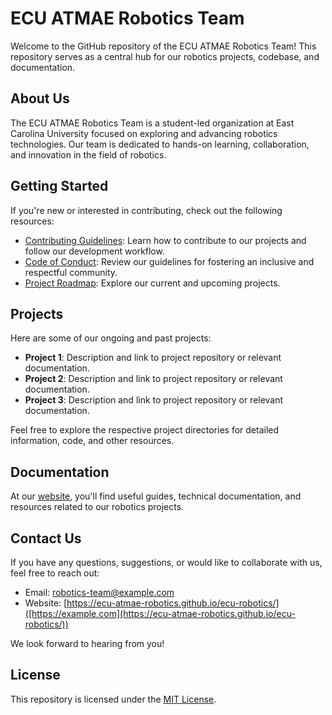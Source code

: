 # ECU ATMAE Robotics Team

Welcome to the GitHub repository of the ECU ATMAE Robotics Team! This repository serves as a central hub for our robotics projects, codebase, and documentation.

## About Us

The ECU ATMAE Robotics Team is a student-led organization at East Carolina University focused on exploring and advancing robotics technologies. Our team is dedicated to hands-on learning, collaboration, and innovation in the field of robotics.

## Getting Started

If you're new or interested in contributing, check out the following resources:

- [Contributing Guidelines](CONTRIBUTING.md): Learn how to contribute to our projects and follow our development workflow.
- [Code of Conduct](CODE_OF_CONDUCT.md): Review our guidelines for fostering an inclusive and respectful community.
- [Project Roadmap](https://link-to-project-roadmap): Explore our current and upcoming projects.

## Projects

Here are some of our ongoing and past projects:

- **Project 1**: Description and link to project repository or relevant documentation.
- **Project 2**: Description and link to project repository or relevant documentation.
- **Project 3**: Description and link to project repository or relevant documentation.

Feel free to explore the respective project directories for detailed information, code, and other resources.

## Documentation

At our [website](https://ecu-atmae-robotics.github.io/ecu-robotics/), you'll find useful guides, technical documentation, and resources related to our robotics projects.

## Contact Us

If you have any questions, suggestions, or would like to collaborate with us, feel free to reach out:

- Email: [robotics-team@example.com](mailto:robotics-team@example.com)
- Website: [https://ecu-atmae-robotics.github.io/ecu-robotics/]([https://example.com](https://ecu-atmae-robotics.github.io/ecu-robotics/))


We look forward to hearing from you!

## License

This repository is licensed under the [MIT License](LICENSE).

